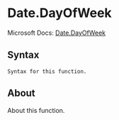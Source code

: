 ---
---

# Date.DayOfWeek

Microsoft Docs: [Date.DayOfWeek](https://docs.microsoft.com/en-us/powerquery-m/date-dayofweek)

## Syntax

```powerquery-m
Syntax for this function.
```

## About

About this function.

